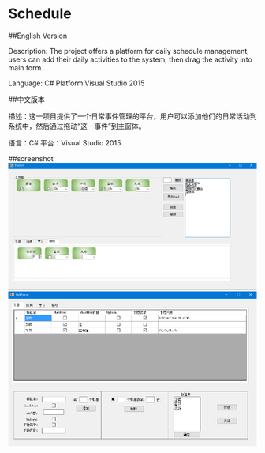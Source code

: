 # Schedule

##English Version

Description: The project offers a platform for daily schedule management, users can add their daily activities to the system, then drag the activity into main form. 

Language: C#
Platform:Visual Studio 2015

##中文版本

描述：这一项目提供了一个日常事件管理的平台，用户可以添加他们的日常活动到系统中，然后通过拖动“这一事件”到主窗体。

语言：C#
平台：Visual Studio 2015

##screenshot
![image](https://github.com/AniChikage/Schedule/blob/master/ProjImg/1.png)
![image](https://github.com/AniChikage/Schedule/blob/master/ProjImg/2.png)
